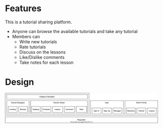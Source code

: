 # Features
This is a tutorial sharing platform. 
- Anyone can browse the available tutorials and take any tutorial
- Members can 
    - Write new tutorials
    - Rate tutorials
    - Discuss on the lessons
    - Like/Dislike comments
    - Take notes for each lesson 

# Design
![](docs/fe_design.svg)